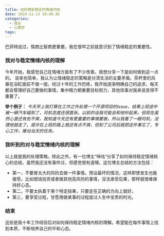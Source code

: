 ```yaml
---
title: 如何拥有稳定的情绪内核
date: 2024-11-13 18:40:36
categories:
  - 成长
  - 心理学
tags:
---
```

巴菲特说过，情商比智商更重要。我在很早之前就意识到了情绪稳定的重要性。
### 我对与稳定情绪内核的理解
今年开始，我感觉自己在情绪方面有了不少改善。我想分享一下是如何做到这一点的。
说来也简单，我认为让情绪稳定的策略是分清生活的主要矛盾。茶杯里的风暴在浴缸面前不值一提。经过十年的工作历练，我开始逐渐明确自己的追求，每天都会管理好自己要做的事情，集中精力朝重要目标努力，其他琐事对我来说变得不重要了。


**举个例子：**
*今天早上我打算在工作之外处理一个开源项目的issue，结果上班途中被一辆汽车碰到了，司机态度还很嚣张。以前的话我可能会和他吵起来。但现在虽然心里还有些不爽，我知道今天还有更重要的事情要做，所以我看了一眼司机，没理他就走了。或许在上班的路上我还有点不爽，但到了公司后就把这件事忘了，专心工作，推动当天的任务。*

### 我听到的对与稳定情绪内核的理解
以上就是我的处理策略。除此之外，有一位博主“咪咕”分享了如何保持稳定情绪核心的总结，虽然我还没有事件过，但感觉很有道理。这位博主总结的方法包括：
- 第一，不要冒太大的风险去做一件事情。预设最坏的情况，这样即使发生也能接受。比如借钱投资或者做其他高风险的事情，没法承受后果，那样就很难保持好心态。
- 第二，不要太执着于某个特定结果，只要走在正确的方向上就好。
- 第三，要享受过程，甘愿用做某事的过程度过人生中宝贵的时光。
### 结束
这些是我十年工作经验后对如何保持稳定情绪内核的理解。希望能在每件事情上找到本质，不断培养自己的平和心态。